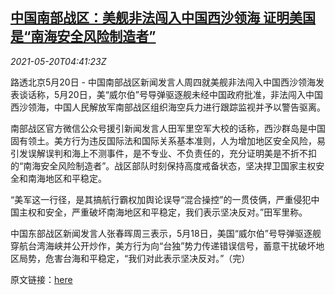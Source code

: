<!--1621486862000-->
[中国南部战区：美舰非法闯入中国西沙领海 证明美国是“南海安全风险制造者”](https://cn.reuters.com/article/china-us-navy-ship-south-sea-0520-idCNKCS2D10B9)
------

<div><i>2021-05-20T04:41:23Z</i></div><p>路透北京5月20日 - 中国南部战区新闻发言人周四就美舰非法闯入中国西沙领海发表谈话称，5月20日，美“威尔伯”号导弹驱逐舰未经中国政府批准，非法闯入中国西沙领海，中国人民解放军南部战区组织海空兵力进行跟踪监视并予以警告驱离。</p><p>南部战区官方微信公众号援引新闻发言人田军里空军大校的话称，西沙群岛是中国固有领土。美方行为违反国际法和国际关系基本准则，人为增加地区安全风险，易引发误解误判和海上不测事件，是不专业、不负责任的，充分证明美是不折不扣的“南海安全风险制造者”。战区部队时刻保持高度戒备状态，坚决捍卫国家主权安全和南海地区和平稳定。</p><p>“美军这一行径，是其搞航行霸权加舆论误导“混合操控”的一贯伎俩，严重侵犯中国主权和安全，严重破坏南海地区和平稳定，我们表示坚决反对。”田军里称。</p><p>中国东部战区新闻发言人张春晖周三表示，5月18日，美国“威尔伯”号导弹驱逐舰穿航台湾海峡并公开炒作，美方行为向“台独”势力传递错误信号，蓄意干扰破坏地区局势，危害台海和平稳定，“我们对此表示坚决反对。”（完）</p><p>原文链接：<a href="https://mp.weixin.qq.com/s/GRePiuvpDMPgZAgqfyrQ6w">here</a></p>

